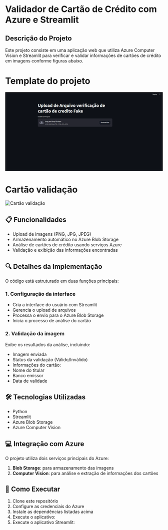 
# Validador de Cartão de Crédito com Azure e Streamlit

## Descrição do Projeto


Este projeto consiste em uma aplicação web que utiliza Azure Computer Vision e Streamlit para verificar e validar informações de cartões de crédito em imagens conforme figuras abaixo.

# Template do projeto
![ Template do projeto](https://github.com/paulo-santos-ds/Azure_LLM_fraude_cartao/blob/main/imagem_templates.png)


# Cartão validação
![Cartão validação](https://github.com/paulo-santos-ds/Azure_LLM_fraude_cartao/blob/main/cart%C3%A3o%20validado.png)

## 📋 Funcionalidades


- Upload de imagens (PNG, JPG, JPEG)
- Armazenamento automático no Azure Blob Storage
- Análise de cartões de crédito usando serviços Azure
- Validação e exibição das informações encontradas

## 🔍 Detalhes da Implementação

O código está estruturado em duas funções principais:

### 1. Configuração da interface
- Cria a interface do usuário com Streamlit
- Gerencia o upload de arquivos
- Processa o envio para o Azure Blob Storage
- Inicia o processo de análise do cartão

### 2. Validação da imagem
Exibe os resultados da análise, incluindo:
- Imagem enviada
- Status da validação (Válido/Inválido)
- Informações do cartão:
 - Nome do titular
 - Banco emissor
 - Data de validade

## 🛠️ Tecnologias Utilizadas

- Python
- Streamlit
- Azure Blob Storage
- Azure Computer Vision

## 💻 Integração com Azure

O projeto utiliza dois serviços principais do Azure:
1. **Blob Storage**: para armazenamento das imagens
2. **Computer Vision**: para análise e extração de informações dos cartões

## 🚀 Como Executar

1. Clone este repositório
2. Configure as credenciais do Azure
3. Instale as dependências listadas acima
4. Execute o aplicativo:
5. Execute o aplicativo Streamlit:
